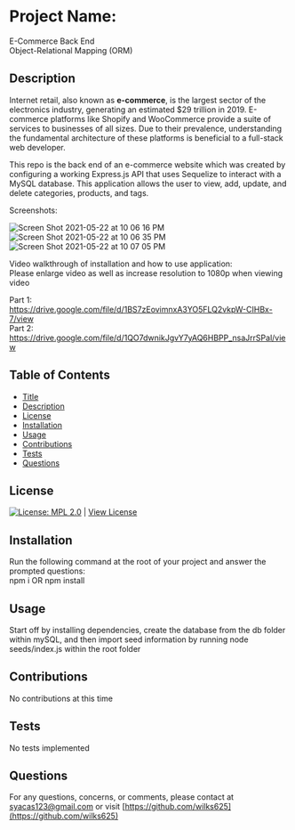 
# Project Name:  
E-Commerce Back End  
Object-Relational Mapping (ORM)  

## Description

Internet retail, also known as **e-commerce**, is the largest sector of the electronics industry, generating an estimated $29 trillion in 2019. E-commerce platforms like Shopify and WooCommerce provide a suite of services to businesses of all sizes. Due to their prevalence, understanding the fundamental architecture of these platforms is beneficial to a full-stack web developer.  
  

This repo is the back end of an e-commerce website which was created by configuring a working Express.js API that uses Sequelize to interact with a MySQL database. This application allows the user to view, add, update, and delete categories, products, and tags.  

Screenshots:  

![Screen Shot 2021-05-22 at 10 06 16 PM](https://user-images.githubusercontent.com/76915726/119245900-c4e13680-bb4a-11eb-9329-054a8f695c0d.png)
![Screen Shot 2021-05-22 at 10 06 35 PM](https://user-images.githubusercontent.com/76915726/119245902-c7439080-bb4a-11eb-835b-d6ce9008fc3c.png)
![Screen Shot 2021-05-22 at 10 07 05 PM](https://user-images.githubusercontent.com/76915726/119245903-c90d5400-bb4a-11eb-898a-8ee848b06af2.png)


Video walkthrough of installation and how to use application:  
Please enlarge video as well as increase resolution to 1080p when viewing video  
  
Part 1:  
https://drive.google.com/file/d/1BS7zEovimnxA3YO5FLQ2vkpW-CIHBx-7/view  
Part 2:  
https://drive.google.com/file/d/1QO7dwnikJgvY7yAQ6HBPP_nsaJrrSPal/view  

## Table of Contents
- [Title](#Project-Name)
- [Description](#Description)
- [License](#License)
- [Installation](#Installation)
- [Usage](#Usage)
- [Contributions](#Contributions)
- [Tests](#Tests)
- [Questions](#Questions)

## License
[![License: MPL 2.0](https://img.shields.io/badge/License-MPL%202.0-brightgreen.svg)](https://opensource.org/licenses/MPL-2.0) | [View License](https://opensource.org/licenses/MPL-2.0)

## Installation 
Run the following command at the root of your project and answer the prompted questions:  
npm i OR npm install

## Usage
Start off by installing dependencies, create the database from the db folder within mySQL, and then import seed information by running node seeds/index.js within the root folder

## Contributions
No contributions at this time

## Tests
No tests implemented

## Questions
For any questions, concerns, or comments, please contact at syacas123@gmail.com or visit [https://github.com/wilks625](https://github.com/wilks625)
